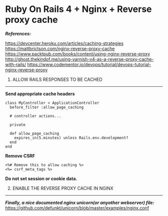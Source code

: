 Ruby On Rails 4 + Nginx + Reverse proxy cache
=============================================

***References:***

https://devcenter.heroku.com/articles/caching-strategies
https://mattbrictson.com/nginx-reverse-proxy-cache
https://www.packtpub.com/books/content/using-nginx-reverse-proxy
http://ghost.thekindof.me/using-varnish-v4-as-a-reverse-proxy-cache-with-rails/
https://www.codementor.io/devops/tutorial/devops-tutorial-nginx-reverse-proxy



1. ALLOW RAILS RESPONSES TO BE CACHED
----------------------------------

**Send appropriate cache headers**

    class MyController < ApplicationController
      before_filter :allow_page_caching

      # controller actions...

      private

      def allow_page_caching
        expires_in(5.minutes) unless Rails.env.development?
      end
    end

**Remove CSRF**

    <%# Remove this to allow caching %>
    <%= csrf_meta_tags %>

**Do not set session or cookie data.**


2. ENABLE THE REVERSE PROXY CACHE IN NGINX
------------------------------------------


***Finally, a nice documented nginx unicorn(or anyother webserver) file:***
https://github.com/defunkt/unicorn/blob/master/examples/nginx.conf

